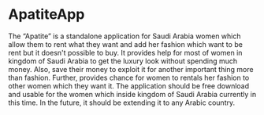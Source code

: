 # ApatiteApp
The “Apatite” is a standalone application for Saudi Arabia women which allow them to rent what they want and add her fashion which want to be rent but it doesn't possible to buy. It provides help for most of women in kingdom of Saudi Arabia to get the luxury look without spending much money. Also, save their money to exploit it for another important thing more than fashion. Further, provides chance for women to rentals her fashion to other women which they want it. The application should be free download and usable for the women which inside kingdom of Saudi Arabia currently in this time. In the future, it should be extending it to any Arabic country.
